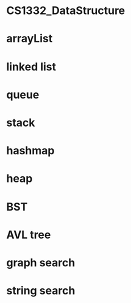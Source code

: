 # CS1332_DataStructure

# arrayList
# linked list
# queue
# stack
# hashmap
# heap
# BST
# AVL tree
# graph search
# string search
